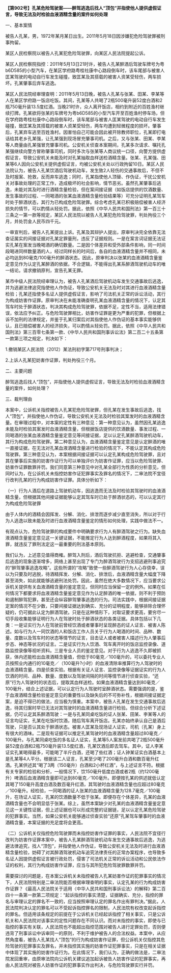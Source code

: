 **【第902号】孔某危险驾驶案——醉驾逃逸后找人“顶包”并指使他人提供虚假证言，导致无法及时检验血液酒精含量的案件如何处理**

一、基本案情

被告人孔某，男，1972年某月某日出生。2011年5月18日因涉嫌犯危险驾驶罪被刑事拘留。

某区人民检察院以被告人孔某犯危险驾驶罪，向某区人民法院提起公诉。

某区人民检察院指控：2011年5月13日21时许，被告人孔某醉酒后驾驶车牌号为粤b6D585的小型汽车，在某区学府路粤桂社康中心路段倒车时，该车尾部与被害人匡某驾驶的电动自行车发生碰撞，致匡某及其搭载的被害人资某受轻伤，两车损坏。孔某肇事后弃车逃逸。

某区人民法院经审理查明：2011年5月13日晚，被告人孔某与张某、田某、李某等人在某区学府路一饭店吃饭。其间，孔某等人共喝了2瓶500毫升装52度白酒和2瓶750毫升装13.5度红酒。当晚21时许，众人离开饭店，相约到附近的百姓渔村继续打牌。孔某欲将张某的车牌号为粤b6D585的小型汽车开至百姓渔村停车场，但在学府路粤桂社康中心路段倒车时，该车尾部与被害人匡某驾驶的电动自行车发生碰撞，致匡某及其搭载的被害人资某受轻伤，两车均遭到轻微程度的损坏。肇事后，孔某弃车逃至百姓渔村。因害怕自己可能会因此被开除教师职位，孔某即打电话给其老乡孔某强，让孔某强到现场冒充肇事司机。之后，又与张某、田某、李某等人商量由孔某强冒充肇事司机。公安机关侦查本案期间，孔某多次请求、嘱托孔某强继续向警方冒称肇事司机，同时多次与张某等人商议统一口径，向警方提供虚假证言，导致公安机关未能及时对孔某抽取血样送检酒精含量。张某、孔某强、田某等6人因向公安机关提供虚假证言，均被公安机关处以行政拘留10日。某区人民法院认为，被告人孔某饮酒后驾驶机动车，发生致2人轻伤的交通事故后，不但不及时报案、抢救，反而弃车逃逸；同时，孔某指使他人顶替、作伪证，干扰公安机关对事故处理的正常工作，造成极坏的社会影响，情节恶劣。虽然孔某肇事后逃逸，未能对其及时进行酒精含量检验，但在案间接证据（如饭店提供的饮酒数量、发生事故的过程、一同喝酒的张某血液酒精含量检验结果等）可充分证明孔某驾车时处于醉酒状态，其行为已构成危险驾驶罪。综合考虑孔某已积极赔偿被害人经济损失的情节，可以酌情从轻处罚。据此，依照《中华人民共和国刑法》第一百三十三条之一第一款等规定，某区人民法院以被告人孔某犯危险驾驶罪，判处拘役三个月，并处罚金人民币四千元。

一审宣判后，被告人孔某提出上诉。孔某及其辩护人提出，原审判决完全依靠无法查证属实的间接证据对孔某定罪量刑，违反了证据规则。一是在案言词证据无法证实孔某在案发当晚喝酒的确切数量。二是因个体差异和受外部条件影响，同一时间段喝进同样数量酒的人，经过同样长的时间后，各自的血液酒精含量并不相同，未必均达到80毫克/100毫升的醉酒状态。因此，原审判决以张某的血液酒精含量鉴定意见作为认定孔某醉酒的依据，不合逻辑，不能得出孔某系醉酒驾驶机动车的唯一结论。请求撤销原判，宣告孔某无罪。

某市中级人民法院经审理认为，被告人孔某酒后驾驶机动车发生交通事故后逃逸，并为逃避法律追究指使他人作伪证，导致公安机关无法及时对其进行血液酒精含量检验；孔某还指使多名证人提供虚假证言，影响了司法机关正常的诉讼活动，其行为构成妨害作证罪。原审判决在未能准确查明孔某血液酒精含量的情况下，认定其驾车时处于醉酒状态，判决其构成危险驾驶罪，依据不足，定性不当，适用法律错误，依法应予纠正。与危险驾驶罪相比，妨害作证罪是更为严重的犯罪，但根据上诉不加刑的法律规定，并鉴于孔某归案后对其指使他人作伪证的基本事实能够供认，且已赔偿被害人的经济损失，可以酌情从轻处罚。据此，依照《中华人民共和国刑法》第三百零七条第一款、《中华人民共和国刑事诉讼法》第二百二十五条第一款第三项之规定，判决如下：

1.撤销某区人民法院（2012）某法刑初字第717号刑事判决；

2.上诉人孔某犯妨害作证罪，判处拘役三个月。

二、主要问题

醉驾逃逸后找人“顶包”，并指使他人提供虚假证言，导致无法及时检验血液酒精含量的案件，如何处理？

三、裁判理由

本案中，公诉机关指控被告人孔某犯危险驾驶罪，但孔某在发生事故后逃逸，找人“顶包”，并指使他人作伪证，导致公安机关无法及时检验其案发时的血液酒精含量。在审理过程中，对本案的定性有三种意见：第一种意见认为，虽然因孔某逃逸未能及时检验其案发时血液酒精含量，但根据饭店提供的饮酒数量、事发过程、一同喝酒的张某血液酒精含量鉴定意见等间接证据，足以认定孔某醉酒驾驶机动车，其行为构成危险驾驶罪。第二种意见认为，血液酒精含量鉴定意见是认定醉酒的唯一直接证据，在无法对孔某血液酒精含量进行检验的情况下，不能认定其构成危险驾驶罪。第三种意见认为，本案根据间接证据可以认定孔某构成危险驾驶罪，且对其在肇事后实施的妨害作证行为可以单独评价为妨害作证罪，应当以危险驾驶罪、妨害作证罪数罪并罚。我们同意第三种意见中对孔某全部行为性质的分析意见，但同时认为，在公诉机关未指控妨害作证犯罪事实及罪名的情况下，二审法院不宜径行改判孔某的行为构成妨害作证罪。具体分析如下：

（一）行为人酒后在道路上驾驶机动车，因逃逸而无法及时检验其驾驶时的血液酒精含量，但根据其他间接证据能够认定其驾车时已处于醉酒状态的，可以认定其行为构成危险驾驶罪

由于人体内的酒精会因挥发、分解、消化、排泄而逐步减少直至消失，所以对于行为人逃逸以致未能及时进行血液酒精含量鉴定的情形如何处理，实践中做法不一。

有观点认为，危险驾驶罪的构成要件中明确要求行为人有醉酒驾驶之行为。缺失血液酒精含量鉴定意见这一关键证据，不能推定行为人达到醉酒程度，如果将其入罪，就违反了罪刑法定这一最重要的刑法基本原则。

我们认为，上述意见值得商榷。醉驾入刑后，酒后驾驶抗拒、逃避检查，交通肇事后逃逸的现象逐渐增多，网络上甚至出现了专门为醉酒驾驶行为支招逃避刑事追究的“醉驾肇事逃逸攻略”。这些所谓的“攻略”致使一些醉酒驾驶行为人心存侥幸，误以为只要及时逃脱，待酒精挥发、分解、消化、排泄后，血液酒精含量大幅度下降甚至消失，如此就能够逃避刑法处罚。因此，虽然在绝大多数情况下，应当要求公诉机关提供有关血液酒精含量的鉴定意见，但同时应当保留一定的例外。如果在任何情况下都要求将血液酒精含量鉴定意见作为认定醉酒的唯一依据，则不利于预防和遏制醉驾犯罪，甚至还会纵容醉驾肇事逃逸的行为。司法实践中，根据间接证据定案的情况不在少数，只要间接证据达到确实、充分的证明程度，能够排除合理怀疑的，仍可据此认定为醉酒驾驶。只是在这种情形下，对取证要求更高，要穷尽一切手段收集能够证明行为人在驾驶时处于醉酒状态的各类证据。具体包括以下几类：一是证实行为人在驾驶前曾经饮酒或者肇事时呈现醉态的证人证言、被害人陈述。如与行为人一同饮酒的人和饭店工作人员关于行为人喝酒的时间、品种、数量、度数以及驾车时的状态等情节的证言，目击证人或者被害人描述行为人肇事后步态、神态等状况的证言。二是证实行为人饮酒、驾车离开时的饭店监控录像、道路监控录像等视听资料。三是专业人员的鉴定意见。对于行为人逃逸不久即被抓获，体内还能检出血液酒精含量值，但低于80毫克／100毫升的，可以委托专业人员按照业内通行的10毫克／（100毫升?小时）的血液清除率推算行为人驾驶时的血液酒精含量。四是侦查实验。根据有关证人证言、监控录像等证据证实的行为人饮酒的时间、品种、数量、度数以及驾驶间隔的时间等情节进行侦查实验，“还原”行为人驾驶时的状态后，提取其血样送检。如果血液酒精含量达到80毫克／100毫升，结合上述证据，可以认定行为人驾驶时呈醉酒状态。需要强调的是，鉴于血液酒精含量检验鉴定意见的重要性以及缺失后的不可弥补性，根据间接证据定案，是迫不得已的做法，应当极为慎重。本案中，被告人孔某在发生交通事故后逃逸，待其归案时早已无法对其驾驶时的血液酒精含量进行检验。但综合分析下述证据，仍可认定其系醉酒驾驶：一是与孔某同桌吃饭的证人张某、田某、李某等人的证言均证实，孔某在吃饭时饮酒，随后驾车离开饭店。孔某亦始终承认自己是酒后驾驶，只是否认其处于醉酒状态。被害人匡某及现场证人证实，司机（孔某）身上有很大的酒味。二是现有证据可以推定孔某驾驶时的血液酒精含量超过80毫克／100毫升。与孔某同桌吃饭的多名证人证实，孔某等5人案发前共喝了2瓶500毫升装52度白酒和2瓶750毫升装13.5度红酒，孔某饮酒后即去驾车。其中，证人李某证实孔某喝得最多，可能喝了半斤白酒，还喝了些红酒；证人钟某证实白酒基本上是孔某等4人平分。根据该二人证言，孔某至少喝了200毫升白酒和数百毫升红酒。孔某供述其“喝了3两（150毫升）白酒和2小杯红酒”，与上述证言不符。根据有关专家的检验和分析，一般情况下，饮150毫升低度白酒或者2瓶（约1200毫升）啤酒后血液酒精含量即可达到80毫克／100毫升。即便按孔某的供述就低认定其喝了150毫升高度白酒及数百毫升红酒，其驾驶时血液酒精含量也应超过80毫克／100毫升。经检验，一同喝酒的证人张某的血液酒精含量为128.7毫克／100毫升，在场证人证实，孔某的饮酒数量不低于张某。即便存在个体差异，孔某的血液酒精含量也不会明显低于张某。综上，虽然本案缺少对孔某的血液酒精含量鉴定意见这一关键性证据，但上述证据也可以形成完整的证据链，足以认定孔某危险驾驶的犯罪事实。当然，如果公安机关能够通过侦查实验“还原”孔某驾车肇事时的血液酒精含量，本案证据的充足度将会更高。

（二）公诉机关仅指控危险驾驶罪而未指控妨害作证罪的事实，人民法院不宜径行改判为妨害作证罪本案中，被告人孔某醉酒驾驶机动车发生交通事故后逃逸，为逃避法律追究，找人“顶包”，并指使他人作伪证，导致公安机关无法及时进行血液酒精含量检验，妨碍了对其醉酒驾驶机动车追究法律责任的正常办案程序，也导致多名证人因提供虚假证言被行政处罚，侵害了司法机关正常的诉讼活动和公民依法作证的权利，其行为构成妨害作证罪，应当与其所犯危险驾驶罪数罪并罚。

需要探讨的问题是，在本案公诉机关未指控被告人孔某妨害作证的犯罪事实的情况下，人民法院特别是二审法院能否根据审理查明的事实，认定孔某的行为构成妨害作证罪？《最高人民法院关于适用〈中华人民共和国刑事诉讼法〉的解释》第二百四十一条第一款第二项规定：“起诉指控的事实清楚，证据确实、充分，指控的罪名与审理认定的罪名不一致的，应当按照审理认定的罪名作出有罪判决。”据此，人民法院判决认定的罪名可以不受起诉指控罪名的限制，人民法院有权改变起诉指控的罪名。但适用该条规定的前提在于公诉机关已经起诉指控了相关事实，只是公诉机关和人民法院对该事实的定性问题存在不同认识。而对未指控的事实，即使与已指控的事实有关联，人民法院也不能超出指控范围对被告人进行定罪处罚，否则便违背了刑事诉讼中诉审同一的原则，不利于维护被告人的合法权益。本案中，从应然角度看，被告人孔某找人“顶包”的行为构成妨害作证罪，但公诉机关仅指控其危险驾驶的犯罪事实及罪名，并未指控其实施的妨害作证犯罪事实，只是在相关证据中体现了其实施的妨害作证行为。在此情况下，我们认为，正确的做法是，二审法院发回重审，由原审法院向公诉机关建议追加起诉被告人妨害作证的犯罪事实，再由人民法院对被告人妨害作证的犯罪事实作出判决，与危险驾驶罪实行并罚。